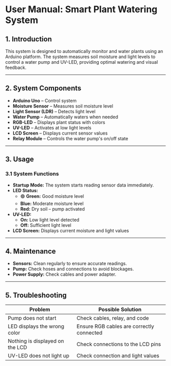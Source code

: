 # User Manual: Smart Plant Watering System

## 1. Introduction
This system is designed to automatically monitor and water plants using an Arduino platform. The system measures soil moisture and light levels to control a water pump and UV-LED, providing optimal watering and visual feedback.

---

## 2. System Components
- **Arduino Uno** – Control system
- **Moisture Sensor** – Measures soil moisture level
- **Light Sensor (LDR)** – Detects light level
- **Water Pump** – Automatically waters when needed
- **RGB-LED** – Displays plant status with colors
- **UV-LED** – Activates at low light levels
- **LCD Screen** – Displays current sensor values
- **Relay Module** – Controls the water pump's on/off state

---

## 3. Usage
### 3.1 System Functions
- **Startup Mode:** The system starts reading sensor data immediately.
- **LED Status:**
  - 🟢 **Green:** Good moisture level
  -  **Blue:** Moderate moisture level
  -  **Red:** Dry soil – pump activated
- **UV-LED:**
  - **On:** Low light level detected
  - **Off:** Sufficient light level
- **LCD Screen:** Displays current moisture and light values

---

## 4. Maintenance
- **Sensors:** Clean regularly to ensure accurate readings.
- **Pump:** Check hoses and connections to avoid blockages.
- **Power Supply:** Check cables and power adapter.

---

## 5. Troubleshooting
| **Problem** | **Possible Solution** |
|---|---|
| Pump does not start | Check cables, relay, and code |
| LED displays the wrong color | Ensure RGB cables are correctly connected |
| Nothing is displayed on the LCD | Check connections to the LCD pins |
| UV-LED does not light up | Check connection and light values |
